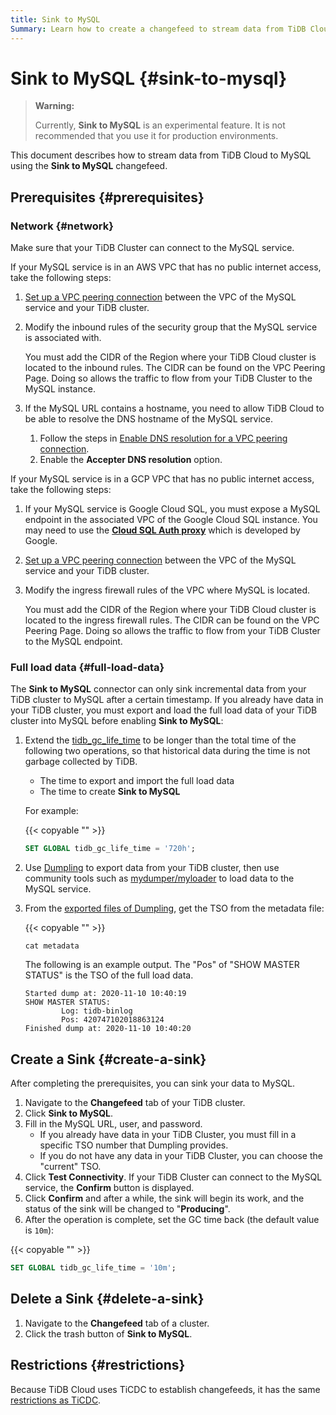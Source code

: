 ```yaml
---
title: Sink to MySQL
Summary: Learn how to create a changefeed to stream data from TiDB Cloud to MySQL.
---
```


# Sink to MySQL {#sink-to-mysql}

> **Warning:**
>
> Currently, **Sink to MySQL** is an experimental feature. It is not recommended that you use it for production environments.

This document describes how to stream data from TiDB Cloud to MySQL using the **Sink to MySQL** changefeed.

## Prerequisites {#prerequisites}

### Network {#network}

Make sure that your TiDB Cluster can connect to the MySQL service.

If your MySQL service is in an AWS VPC that has no public internet access, take the following steps:

1.  [Set up a VPC peering connection](/tidb-cloud/set-up-vpc-peering-connections.md) between the VPC of the MySQL service and your TiDB cluster.

2.  Modify the inbound rules of the security group that the MySQL service is associated with.

    You must add the CIDR of the Region where your TiDB Cloud cluster is located to the inbound rules. The CIDR can be found on the VPC Peering Page. Doing so allows the traffic to flow from your TiDB Cluster to the MySQL instance.

3.  If the MySQL URL contains a hostname, you need to allow TiDB Cloud to be able to resolve the DNS hostname of the MySQL service.

    1.  Follow the steps in [Enable DNS resolution for a VPC peering connection](https://docs.aws.amazon.com/vpc/latest/peering/modify-peering-connections.html#vpc-peering-dns).
    2.  Enable the **Accepter DNS resolution** option.

If your MySQL service is in a GCP VPC that has no public internet access, take the following steps:

1.  If your MySQL service is Google Cloud SQL, you must expose a MySQL endpoint in the associated VPC of the Google Cloud SQL instance. You may need to use the [**Cloud SQL Auth proxy**](https://cloud.google.com/sql/docs/mysql/sql-proxy) which is developed by Google.
2.  [Set up a VPC peering connection](/tidb-cloud/set-up-vpc-peering-connections.md) between the VPC of the MySQL service and your TiDB cluster.
3.  Modify the ingress firewall rules of the VPC where MySQL is located.

    You must add the CIDR of the Region where your TiDB Cloud cluster is located to the ingress firewall rules. The CIDR can be found on the VPC Peering Page. Doing so allows the traffic to flow from your TiDB Cluster to the MySQL endpoint.

### Full load data {#full-load-data}

The **Sink to MySQL** connector can only sink incremental data from your TiDB cluster to MySQL after a certain timestamp. If you already have data in your TiDB cluster, you must export and load the full load data of your TiDB cluster into MySQL before enabling <strong>Sink to MySQL</strong>:

1.  Extend the [tidb_gc_life_time](https://docs.pingcap.com/tidb/stable/system-variables#tidb_gc_life_time-new-in-v50) to be longer than the total time of the following two operations, so that historical data during the time is not garbage collected by TiDB.

    -   The time to export and import the full load data
    -   The time to create **Sink to MySQL**

    For example:

    {{< copyable "" >}}

    ```sql
    SET GLOBAL tidb_gc_life_time = '720h';
    ```

2.  Use [Dumpling](/dumpling-overview.md) to export data from your TiDB cluster, then use community tools such as [mydumper/myloader](https://centminmod.com/mydumper.html) to load data to the MySQL service.

3.  From the [exported files of Dumpling](/dumpling-overview.md#format-of-exported-files), get the TSO from the metadata file:

    {{< copyable "" >}}

    ```shell
    cat metadata
    ```

    The following is an example output. The "Pos" of "SHOW MASTER STATUS" is the TSO of the full load data.

    ```
    Started dump at: 2020-11-10 10:40:19
    SHOW MASTER STATUS:
            Log: tidb-binlog
            Pos: 420747102018863124
    Finished dump at: 2020-11-10 10:40:20
    ```

## Create a Sink {#create-a-sink}

After completing the prerequisites, you can sink your data to MySQL.

1.  Navigate to the **Changefeed** tab of your TiDB cluster.
2.  Click **Sink to MySQL**.
3.  Fill in the MySQL URL, user, and password.
    -   If you already have data in your TiDB Cluster, you must fill in a specific TSO number that Dumpling provides.
    -   If you do not have any data in your TiDB Cluster, you can choose the "current" TSO.
4.  Click **Test Connectivity**. If your TiDB Cluster can connect to the MySQL service, the <strong>Confirm</strong> button is displayed.
5.  Click **Confirm** and after a while, the sink will begin its work, and the status of the sink will be changed to "<strong>Producing</strong>".
6.  After the operation is complete, set the GC time back (the default value is `10m`):

{{< copyable "" >}}

```sql
SET GLOBAL tidb_gc_life_time = '10m';
```

## Delete a Sink {#delete-a-sink}

1.  Navigate to the **Changefeed** tab of a cluster.
2.  Click the trash button of **Sink to MySQL**.

## Restrictions {#restrictions}

Because TiDB Cloud uses TiCDC to establish changefeeds, it has the same [restrictions as TiCDC](https://docs.pingcap.com/tidb/stable/ticdc-overview#restrictions).
